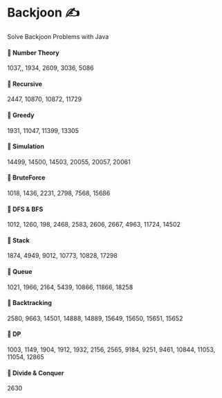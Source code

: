 # Backjoon ✍️ 
Solve Backjoon Problems with Java  
   
#### 📌 Number Theory
1037,, 1934, 2609, 3036, 5086

#### 📌 Recursive
2447, 10870, 10872, 11729

#### 📌 Greedy
1931, 11047, 11399, 13305

#### 📌 Simulation
14499, 14500, 14503, 20055, 20057, 20061

#### 📌 BruteForce
1018, 1436, 2231, 2798, 7568, 15686

#### 📌 DFS & BFS
1012, 1260, 198, 2468, 2583, 2606, 2667, 4963, 11724, 14502

#### 📌 Stack
1874, 4949, 9012, 10773, 10828, 17298

#### 📌 Queue
1021, 1966, 2164, 5439, 10866, 11866, 18258

#### 📌 Backtracking
2580, 9663, 14501, 14888, 14889, 15649, 15650, 15651, 15652

#### 📌 DP
1003, 1149, 1904, 1912, 1932, 2156, 2565, 9184, 9251, 9461, 10844, 11053, 11054, 12865

#### 📌 Divide & Conquer
2630
